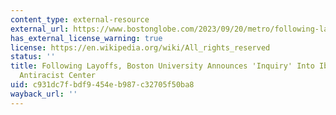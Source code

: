 ```yaml
---
content_type: external-resource
external_url: https://www.bostonglobe.com/2023/09/20/metro/following-layoffs-boston-university-announces-inquiry-into-ibram-kendis-antiracist-center/
has_external_license_warning: true
license: https://en.wikipedia.org/wiki/All_rights_reserved
status: ''
title: Following Layoffs, Boston University Announces 'Inquiry' Into Ibram Kendi's
  Antiracist Center
uid: c931dc7f-bdf9-454e-b987-c32705f50ba8
wayback_url: ''
---
```

